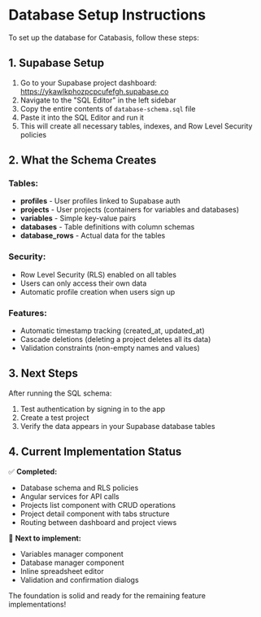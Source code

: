 # Database Setup Instructions

To set up the database for Catabasis, follow these steps:

## 1. Supabase Setup

1. Go to your Supabase project dashboard: https://ykawlkphozpcpcufefgh.supabase.co
2. Navigate to the "SQL Editor" in the left sidebar
3. Copy the entire contents of `database-schema.sql` file
4. Paste it into the SQL Editor and run it
5. This will create all necessary tables, indexes, and Row Level Security policies

## 2. What the Schema Creates

### Tables:
- **profiles** - User profiles linked to Supabase auth
- **projects** - User projects (containers for variables and databases)
- **variables** - Simple key-value pairs
- **databases** - Table definitions with column schemas
- **database_rows** - Actual data for the tables

### Security:
- Row Level Security (RLS) enabled on all tables
- Users can only access their own data
- Automatic profile creation when users sign up

### Features:
- Automatic timestamp tracking (created_at, updated_at)
- Cascade deletions (deleting a project deletes all its data)
- Validation constraints (non-empty names and values)

## 3. Next Steps

After running the SQL schema:

1. Test authentication by signing in to the app
2. Create a test project
3. Verify the data appears in your Supabase database tables

## 4. Current Implementation Status

✅ **Completed:**
- Database schema and RLS policies
- Angular services for API calls
- Projects list component with CRUD operations
- Project detail component with tabs structure
- Routing between dashboard and project views

🔄 **Next to implement:**
- Variables manager component
- Database manager component  
- Inline spreadsheet editor
- Validation and confirmation dialogs

The foundation is solid and ready for the remaining feature implementations!
